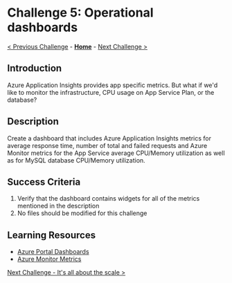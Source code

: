 # Challenge 5: Operational dashboards

[< Previous Challenge](./challenge-04.md) - **[Home](../README.md)** - [Next Challenge >](./challenge-06.md)

## Introduction

Azure Application Insights provides app specific metrics. But what if we'd like to monitor the infrastructure, CPU usage on App Service Plan, or the database?

## Description

Create a dashboard that includes Azure Application Insights metrics for average response time, number of total and failed requests and Azure Monitor metrics for the App Service average CPU/Memory utilization as well as for MySQL database CPU/Memory utilization.

## Success Criteria

1. Verify that the dashboard contains widgets for all of the metrics mentioned in the description
1. No files should be modified for this challenge

## Learning Resources

- [Azure Portal Dashboards](https://docs.microsoft.com/en-us/azure/azure-portal/azure-portal-dashboards)
- [Azure Monitor Metrics](https://docs.microsoft.com/en-us/azure/azure-monitor/essentials/data-platform-metrics)

[Next Challenge - It's all about the scale >](./challenge-06.md)
